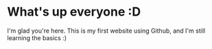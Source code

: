 # What's up everyone :D

I'm glad you're here. This is my first website using Github, and I'm still learning the basics :)
